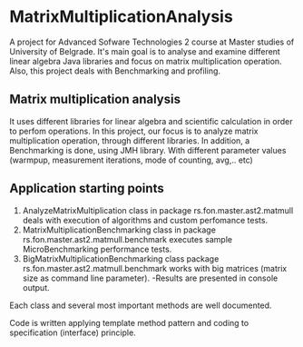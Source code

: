 # MatrixMultiplicationAnalysis
A project for Advanced Sofware Technologies 2 course at Master studies of University of Belgrade. It's main goal is to analyse and examine different linear algebra Java libraries and focus on matrix multiplication operation. Also, this project deals with Benchmarking and profiling.

## Matrix multiplication analysis
It uses different libraries for linear algebra and scientific calculation in order to perfom operations.
In this project, our focus is  to analyze matrix multiplication operation, through different libraries.
In addition, a Benchmarking is done, using JMH library. With different parameter values (warmpup, measurement iterations, mode of counting, avg,.. etc)

## Application starting points
1. AnalyzeMatrixMultiplication class in package rs.fon.master.ast2.matmull deals with execution of algorithms and custom perfomance tests.
2. MatrixMultiplicationBenchmarking class in package rs.fon.master.ast2.matmull.benchmark executes sample MicroBenchmarking performance tests.
3. BigMatrixMultiplicationBenchmarking class package rs.fon.master.ast2.matmull.benchmark works with big matrices (matrix size as command line parameter).
 -Results are presented in console output.
 
 Each class and several most important methods are well documented.
 
 Code is written applying template method pattern and coding to specification (interface) principle.
